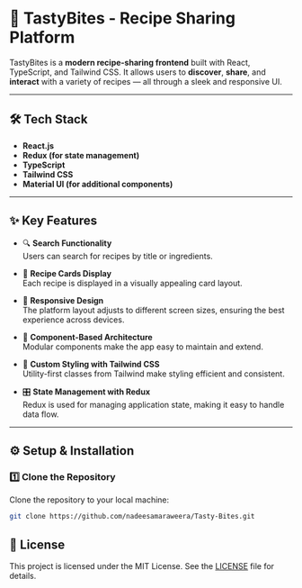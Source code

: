 # 🌟 TastyBites - Recipe Sharing Platform

TastyBites is a **modern recipe-sharing frontend** built with React, TypeScript, and Tailwind CSS. It allows users to **discover**, **share**, and **interact** with a variety of recipes — all through a sleek and responsive UI.

---

## 🛠️ Tech Stack

- **React.js**
- **Redux (for state management)**
- **TypeScript**
- **Tailwind CSS**
- **Material UI (for additional components)**

---

## ✨ Key Features

- 🔍 **Search Functionality**  
  Users can search for recipes by title or ingredients.

- 🧾 **Recipe Cards Display**  
  Each recipe is displayed in a visually appealing card layout.

- 📱 **Responsive Design**  
  The platform layout adjusts to different screen sizes, ensuring the best experience across devices.

- 🧩 **Component-Based Architecture**  
  Modular components make the app easy to maintain and extend.

- 🎨 **Custom Styling with Tailwind CSS**  
  Utility-first classes from Tailwind make styling efficient and consistent.

- 🎛️ **State Management with Redux**  
  Redux is used for managing application state, making it easy to handle data flow.

---

## ⚙️ Setup & Installation

### 1️⃣ Clone the Repository

Clone the repository to your local machine:

```bash
git clone https://github.com/nadeesamaraweera/Tasty-Bites.git

```
## 🪪 License
This project is licensed under the MIT License. See the [LICENSE](LICENSE) file for details.

